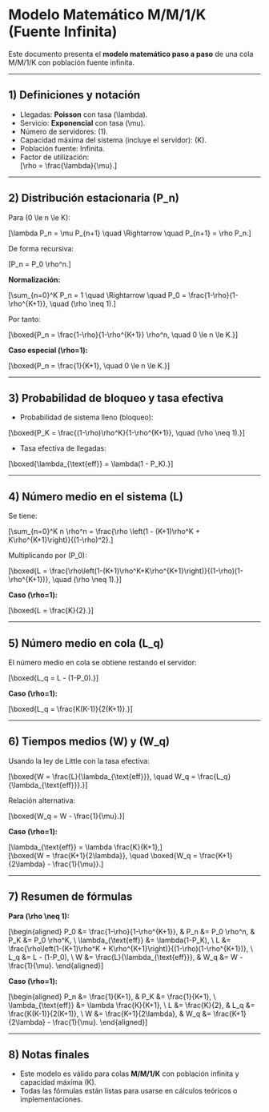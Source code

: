 
# Modelo Matemático M/M/1/K (Fuente Infinita)

Este documento presenta el **modelo matemático paso a paso** de una cola M/M/1/K con población fuente infinita.  

---

## 1) Definiciones y notación

- Llegadas: **Poisson** con tasa \(\lambda\).  
- Servicio: **Exponencial** con tasa \(\mu\).  
- Número de servidores: \(1\).  
- Capacidad máxima del sistema (incluye el servidor): \(K\).  
- Población fuente: Infinita.  
- Factor de utilización:  
\[\rho = \frac{\lambda}{\mu}.\]

---

## 2) Distribución estacionaria \(P_n\)

Para \(0 \le n \le K\):

\[\lambda P_n = \mu P_{n+1} \quad \Rightarrow \quad P_{n+1} = \rho P_n.\]

De forma recursiva:

\[P_n = P_0 \rho^n.\]

**Normalización:**  

\[\sum_{n=0}^K P_n = 1 \quad \Rightarrow \quad P_0 = \frac{1-\rho}{1-\rho^{K+1}}, \quad (\rho \neq 1).\]

Por tanto:

\[\boxed{P_n = \frac{1-\rho}{1-\rho^{K+1}} \rho^n, \quad 0 \le n \le K.}\]

**Caso especial \(\rho=1\):**

\[\boxed{P_n = \frac{1}{K+1}, \quad 0 \le n \le K.}\]

---

## 3) Probabilidad de bloqueo y tasa efectiva

- Probabilidad de sistema lleno (bloqueo):  

\[\boxed{P_K = \frac{(1-\rho)\rho^K}{1-\rho^{K+1}}, \quad (\rho \neq 1).}\]

- Tasa efectiva de llegadas:  

\[\boxed{\lambda_{\text{eff}} = \lambda(1 - P_K).}\]

---

## 4) Número medio en el sistema \(L\)

Se tiene:  

\[\sum_{n=0}^K n \rho^n = \frac{\rho \left(1 - (K+1)\rho^K + K\rho^{K+1}\right)}{(1-\rho)^2}.\]

Multiplicando por \(P_0\):  

\[\boxed{L = \frac{\rho\left(1-(K+1)\rho^K+K\rho^{K+1}\right)}{(1-\rho)(1-\rho^{K+1})}, \quad (\rho \neq 1).}\]

**Caso \(\rho=1\):**  

\[\boxed{L = \frac{K}{2}.}\]

---

## 5) Número medio en cola \(L_q\)

El número medio en cola se obtiene restando el servidor:  

\[\boxed{L_q = L - (1-P_0).}\]

**Caso \(\rho=1\):**  

\[\boxed{L_q = \frac{K(K-1)}{2(K+1)}.}\]

---

## 6) Tiempos medios \(W\) y \(W_q\)

Usando la ley de Little con la tasa efectiva:  

\[\boxed{W = \frac{L}{\lambda_{\text{eff}}}, \quad W_q = \frac{L_q}{\lambda_{\text{eff}}}.}\]

Relación alternativa:  

\[\boxed{W_q = W - \frac{1}{\mu}.}\]

**Caso \(\rho=1\):**  

\[\lambda_{\text{eff}} = \lambda \frac{K}{K+1},\]  
\[\boxed{W = \frac{K+1}{2\lambda}}, \quad \boxed{W_q = \frac{K+1}{2\lambda} - \frac{1}{\mu}}.\]

---

## 7) Resumen de fórmulas

**Para \(\rho \neq 1\):**  

\[\begin{aligned}
P_0 &= \frac{1-\rho}{1-\rho^{K+1}}, & P_n &= P_0 \rho^n, & P_K &= P_0 \rho^K, \\
\lambda_{\text{eff}} &= \lambda(1-P_K), \\
L &= \frac{\rho\left(1-(K+1)\rho^K + K\rho^{K+1}\right)}{(1-\rho)(1-\rho^{K+1})}, \\
L_q &= L - (1-P_0), \\
W &= \frac{L}{\lambda_{\text{eff}}}, & W_q &= W - \frac{1}{\mu}.
\end{aligned}\]

**Caso \(\rho=1\):**  

\[\begin{aligned}
P_n &= \frac{1}{K+1}, & P_K &= \frac{1}{K+1}, \\
\lambda_{\text{eff}} &= \lambda \frac{K}{K+1}, \\
L &= \frac{K}{2}, & L_q &= \frac{K(K-1)}{2(K+1)}, \\
W &= \frac{K+1}{2\lambda}, & W_q &= \frac{K+1}{2\lambda} - \frac{1}{\mu}.
\end{aligned}\]

---

## 8) Notas finales

- Este modelo es válido para colas **M/M/1/K** con población infinita y capacidad máxima \(K\).  
- Todas las fórmulas están listas para usarse en cálculos teóricos o implementaciones.  

